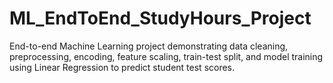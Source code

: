 # ML_EndToEnd_StudyHours_Project
End-to-end Machine Learning project demonstrating data cleaning, preprocessing, encoding, feature scaling, train-test split, and model training using Linear Regression to predict student test scores.
